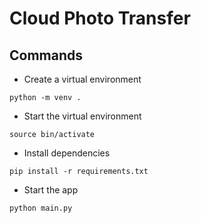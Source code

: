 # Cloud Photo Transfer

## Commands
- Create a virtual environment

`python -m venv .`

- Start the virtual environment

`source bin/activate`

- Install dependencies

`pip install -r requirements.txt`

- Start the app

`python main.py`
